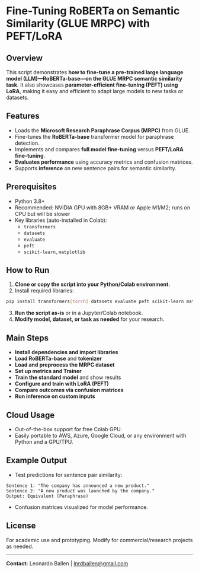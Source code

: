# Fine-Tuning RoBERTa on Semantic Similarity (GLUE MRPC) with PEFT/LoRA

## Overview

This script demonstrates **how to fine-tune a pre-trained large language model (LLM)—RoBERTa-base—on the GLUE MRPC semantic similarity task.** It also showcases **parameter-efficient fine-tuning (PEFT) using LoRA**, making it easy and efficient to adapt large models to new tasks or datasets.

## Features

- Loads the **Microsoft Research Paraphrase Corpus (MRPC)** from GLUE.
- Fine-tunes the **RoBERTa-base** transformer model for paraphrase detection.
- Implements and compares **full model fine-tuning** versus **PEFT/LoRA fine-tuning**.
- **Evaluates performance** using accuracy metrics and confusion matrices.
- Supports **inference** on new sentence pairs for semantic similarity.


## Prerequisites

- Python 3.8+
- Recommended: NVIDIA GPU with 8GB+ VRAM or Apple M1/M2; runs on CPU but will be slower
- Key libraries (auto-installed in Colab):
    - `transformers`
    - `datasets`
    - `evaluate`
    - `peft`
    - `scikit-learn`, `matplotlib`


## How to Run

1. **Clone or copy the script into your Python/Colab environment.**
2. Install required libraries:

```bash
pip install transformers[torch] datasets evaluate peft scikit-learn matplotlib
```

3. **Run the script as-is** or in a Jupyter/Colab notebook.
4. **Modify model, dataset, or task as needed** for your research.

## Main Steps

- **Install dependencies and import libraries**
- **Load RoBERTa-base** and **tokenizer**
- **Load and preprocess the MRPC dataset**
- **Set up metrics and Trainer**
- **Train the standard model** and show results
- **Configure and train with LoRA (PEFT)**
- **Compare outcomes via confusion matrices**
- **Run inference on custom inputs**


## Cloud Usage

- Out-of-the-box support for free Colab GPU.
- Easily portable to AWS, Azure, Google Cloud, or any environment with Python and a GPU/TPU.


## Example Output

- Test predictions for sentence pair similarity:

```
Sentence 1: "The company has announced a new product."
Sentence 2: "A new product was launched by the company."
Output: Equivalent (Paraphrase)
```

- Confusion matrices visualized for model performance.


## License

For academic use and prototyping. Modify for commercial/research projects as needed.

***

**Contact:**
Leonardo Ballen | lnrdballen@gmail.com
